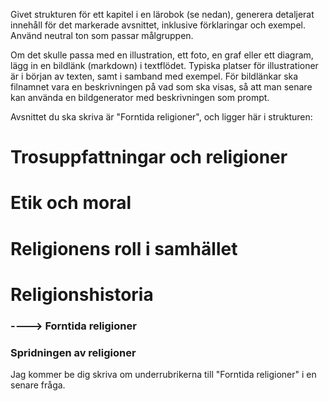 Givet strukturen för ett kapitel i en lärobok (se nedan), generera detaljerat innehåll för det markerade avsnittet, inklusive förklaringar och exempel.
Använd neutral ton som passar målgruppen.

Om det skulle passa med en illustration, ett foto, en graf eller ett diagram, lägg in en bildlänk (markdown) i textflödet. Typiska platser för illustrationer är i början av texten, samt i samband med exempel.
För bildlänkar ska filnamnet vara en beskrivningen på vad som ska visas, så att man senare kan använda en bildgenerator med beskrivningen som prompt.



Avsnittet du ska skriva är "Forntida religioner", och ligger här i strukturen:
# Trosuppfattningar och religioner
# Etik och moral
# Religionens roll i samhället
# Religionshistoria
### ----> Forntida religioner
### Spridningen av religioner

Jag kommer be dig skriva om underrubrikerna till "Forntida religioner" i en senare fråga.